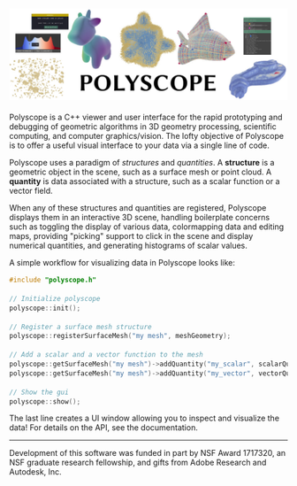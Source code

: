 ![Polyscope](images/teaser.jpg)
---
Polyscope is a C++ viewer and user interface for the rapid prototyping and debugging of geometric algorithms in 3D geometry processing, scientific computing, and computer graphics/vision. The lofty objective of Polyscope is to offer a useful visual interface to your data via a single line of code.

Polyscope uses a paradigm of *structures* and *quantities*. A **structure** is a geometric object in the scene, such as a surface mesh or point cloud. A **quantity** is data associated with a structure, such as a scalar function or a vector field.

When any of these structures and quantities are registered, Polyscope displays them in an interactive 3D scene, handling boilerplate concerns such as toggling the display of various data, colormapping data and editing maps, providing "picking" support to click in the scene and display numerical quantities, and generating histograms of scalar values.

A simple workflow for visualizing data in Polyscope looks like:
``` C++
#include "polyscope.h"

// Initialize polyscope
polyscope::init();

// Register a surface mesh structure
polyscope::registerSurfaceMesh("my mesh", meshGeometry);

// Add a scalar and a vector function to the mesh
polyscope::getSurfaceMesh("my mesh")->addQuantity("my_scalar", scalarQuantity);
polyscope::getSurfaceMesh("my mesh")->addQuantity("my_vector", vectorQuantity);

// Show the gui
polyscope::show();

```

The last line creates a UI window allowing you to inspect and visualize the data! For details on the API, see the documentation.

---

Development of this software was funded in part by NSF Award 1717320, an NSF graduate research fellowship, and gifts from Adobe Research and Autodesk, Inc.
